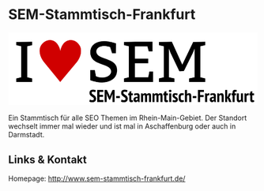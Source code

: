# SEM-Stammtisch-Frankfurt
![SEM-Stammtisch-Frankfurt](./sem.logo.png)

Ein Stammtisch für alle SEO Themen im Rhein-Main-Gebiet. Der Standort wechselt immer mal wieder und ist
mal in Aschaffenburg oder auch in Darmstadt.


## Links &amp; Kontakt

Homepage: <http://www.sem-stammtisch-frankfurt.de/>










